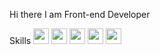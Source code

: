 Hi there
I am Front-end Developer

Skills
<code><img src="https://cdn.pixabay.com/photo/2017/08/05/11/16/logo-2582748_1280.png" width="25px"/></code>
<code><img src="https://cdn.pixabay.com/photo/2017/08/05/11/16/logo-2582747_1280.png" width="25px"/></code>
<code><img src="https://cdn.pixabay.com/photo/2017/03/30/17/41/javascript-2189147_1280.png" width="25px"/></code>
<code><img src="https://drive.google.com/file/d/1_7YOflZWOGoQf4nCrbNBRDb1tRe5ZhA7/view?usp=drive_link" width="25px"/></code>
<code><img src="https://drive.google.com/file/d/1_7YOflZWOGoQf4nCrbNBRDb1tRe5ZhA7/view?usp=drive_link" width="25px"/></code>
